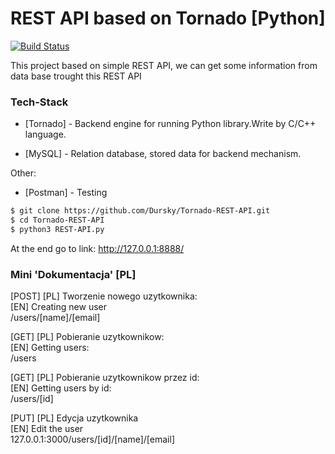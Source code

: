 # REST API based on Tornado [Python]

[![Build Status](https://travis-ci.org/joemccann/dillinger.svg?branch=master)](https://travis-ci.org/joemccann/dillinger)

This project based on simple REST API, we can get some information from data base trought this REST API

### Tech-Stack

- [Tornado] - Backend engine for running Python library.Write by C/C++ language.

- [MySQL] - Relation database, stored data for backend mechanism.

Other:

- [Postman] - Testing

```sh
$ git clone https://github.com/Dursky/Tornado-REST-API.git
$ cd Tornado-REST-API
$ python3 REST-API.py

```

At the end go to link:
http://127.0.0.1:8888/

### Mini 'Dokumentacja' [PL]

[POST]
[PL] Tworzenie nowego uzytkownika:<br>
[EN] Creating new user <br>
/users/[name]/[email] <br>

[GET]
[PL] Pobieranie uzytkownikow:<br>
[EN] Getting users: <br>
/users

[GET]
[PL] Pobieranie uzytkownikow przez id:<br>
[EN] Getting users by id: <br>
/users/[id]

[PUT]
[PL] Edycja uzytkownika<br>
[EN] Edit the user <br>
127.0.0.1:3000/users/[id]/[name]/[email]<br>
